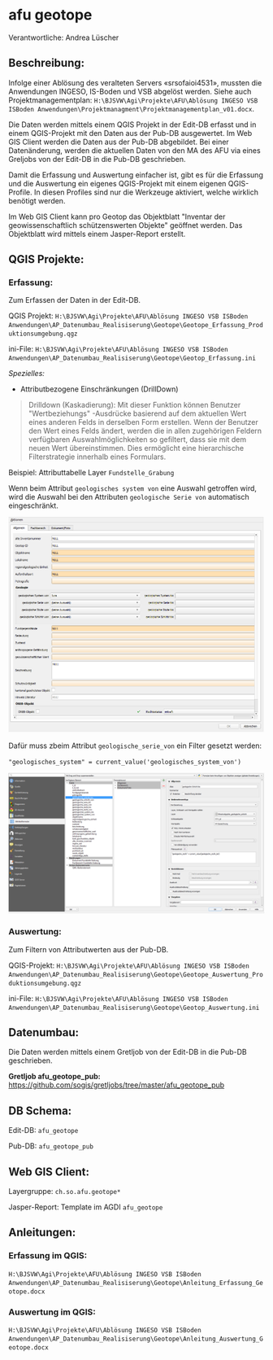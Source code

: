 # afu geotope

Verantwortliche: Andrea Lüscher

## Beschreibung:
Infolge einer Ablösung des veralteten Servers «srsofaioi4531», mussten die Anwendungen INGESO, IS-Boden und VSB abgelöst werden. Siehe auch Projektmanagementplan: `H:\BJSVW\Agi\Projekte\AFU\Ablösung INGESO VSB ISBoden Anwendungen\Projektmanagment\Projektmanagementplan_v01.docx`.

Die Daten werden mittels einem QGIS Projekt in der Edit-DB erfasst und in einem QGIS-Projekt mit den Daten aus der Pub-DB ausgewertet. Im Web GIS Client werden die Daten aus der Pub-DB abgebildet. Bei einer Datenänderung, werden die aktuellen Daten  von den MA des AFU via eines Greljobs von der Edit-DB in die Pub-DB geschrieben.

Damit die Erfassung und Auswertung einfacher ist, gibt es für die Erfassung und die Auswertung ein eigenes QGIS-Projekt mit einem eigenen QGIS-Profile. In diesen Profiles sind nur die Werkzeuge aktiviert, welche wirklich benötigt werden.

Im Web GIS Client kann pro Geotop das Objektblatt "Inventar der geowissenschaftlich schützenswerten Objekte" geöffnet werden. Das Objektblatt wird mittels einem Jasper-Report erstellt.

## QGIS Projekte:
### Erfassung:
Zum Erfassen der Daten in der Edit-DB.

QGIS Projekt: `H:\BJSVW\Agi\Projekte\AFU\Ablösung INGESO VSB ISBoden Anwendungen\AP_Datenumbau_Realisiserung\Geotope\Geotope_Erfassung_Produktionsumgebung.qgz`

ini-File: `H:\BJSVW\Agi\Projekte\AFU\Ablösung INGESO VSB ISBoden Anwendungen\AP_Datenumbau_Realisiserung\Geotope\Geotop_Erfassung.ini`

*Spezielles:*
* Attributbezogene Einschränkungen (DrillDown)
> Drilldown (Kaskadierung): Mit dieser Funktion können Benutzer "Wertbeziehungs" -Ausdrücke basierend auf dem aktuellen Wert eines anderen Felds in derselben Form erstellen. Wenn der Benutzer den Wert eines Felds ändert, werden die in allen zugehörigen Feldern verfügbaren Auswahlmöglichkeiten so gefiltert, dass sie mit dem neuen Wert übereinstimmen. Dies ermöglicht eine hierarchische Filterstrategie innerhalb eines Formulars.

Beispiel: Attributtabelle Layer `Fundstelle_Grabung`

Wenn beim Attribut `geologisches system von` eine Auswahl getroffen wird, wird die Auswahl bei den Attributen `geologische Serie von` automatisch eingeschränkt.

![](https://github.com/bjsvwcur/DockTick_rote_Faeden/blob/master/Documents/afu_geologie_drilldown_2.PNG)

Dafür muss zbeim Attribut `geologische_serie_von` ein Filter gesetzt werden:

`"geologisches_system" = current_value('geologisches_system_von')`

![](https://github.com/bjsvwcur/DockTick_rote_Faeden/blob/master/Documents/afu_geologie_drilldown_1.PNG)

### Auswertung:
Zum Filtern von Attributwerten aus der Pub-DB.

QGIS-Projekt: `H:\BJSVW\Agi\Projekte\AFU\Ablösung INGESO VSB ISBoden Anwendungen\AP_Datenumbau_Realisiserung\Geotope\Geotope_Auswertung_Produktionsumgebung.qgz`

ini-File: `H:\BJSVW\Agi\Projekte\AFU\Ablösung INGESO VSB ISBoden Anwendungen\AP_Datenumbau_Realisiserung\Geotope\Geotop_Auswertung.ini`

## Datenumbau:
Die Daten werden mittels einem Gretljob von der Edit-DB in die Pub-DB geschrieben.

**Gretljob afu_geotope_pub:** https://github.com/sogis/gretljobs/tree/master/afu_geotope_pub

## DB Schema:
Edit-DB: `afu_geotope`

Pub-DB: `afu_geotope_pub`

## Web GIS Client:
Layergruppe: `ch.so.afu.geotope*`

Jasper-Report: Template im AGDI `afu_geotope`

## Anleitungen:
### Erfassung im QGIS: 
`H:\BJSVW\Agi\Projekte\AFU\Ablösung INGESO VSB ISBoden Anwendungen\AP_Datenumbau_Realisiserung\Geotope\Anleitung_Erfassung_Geotope.docx`

### Auswertung im QGIS: 
`H:\BJSVW\Agi\Projekte\AFU\Ablösung INGESO VSB ISBoden Anwendungen\AP_Datenumbau_Realisiserung\Geotope\Anleitung_Auswertung_Geotope.docx`

